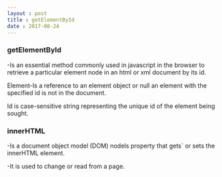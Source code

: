 ```yaml
---
layout : post
title : getElementById
date : 2017-08-24
---
```


### getElementById

-Is an essential method commonly used in javascript in the 
 browser to retrieve a particular element  node in an html
 or xml document by its id.

Element-Is a reference to an element object or
 null an element with the specified id is not in the document.


Id is case-sensitive string representing  the  unique id of the element being sought.

### innerHTML

-Is a document  object  model (DOM) nodels property that gets` or sets the innerHTML element.

-It is used to change or read from a page.


